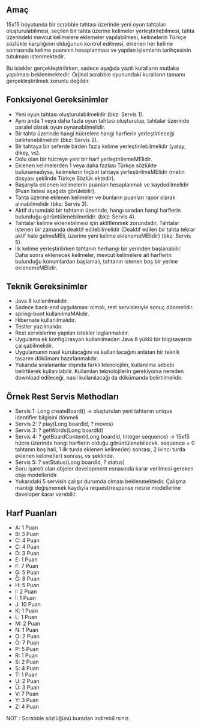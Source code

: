 ## Amaç

15x15 boyutunda bir scrabble tahtası üzerinde yeni oyun tahtaları oluşturulabilmesi, seçilen bir tahta üzerine kelimeler yerleştirilebilmesi, tahta üzerindeki mevcut kelimelere eklemeler yapılabilmesi, kelimelerin Türkçe sözlükte karşılığının olduğunun kontrol edilmesi, eklenen her kelime sonrasında kelime puanının hesaplanması ve yapılan işlemlerin tarihçesinin tutulması istenmektedir.

Bu istekler gerçekleştirilirken, sadece aşağıda yazılı kuralların mutlaka yapılması beklenmektedir. Orjinal scrabble oyunundaki kuralların tamamı gerçekleştirilmek zorunlu değildir.

##  Fonksiyonel Gereksinimler

* Yeni oyun tahtası oluşturulabilmelidir (bkz: Servis 1).
* Aynı anda 1 veya daha fazla oyun tahtası oluşturulup, tahtalar üzerinde paralel olarak oyun oynanabilmelidir.
* Bir tahta üzerinde hangi hücrelere hangi harflerin yerleştirileceği belirlenebilmelidir (bkz: Servis 2).
* Bir tahtaya bir seferde birden fazla kelime yerleştirilebilmelidir (yatay, dikey, vs).
* Dolu olan bir hücreye yeni bir harf yerleştirilemeMElidir.
* Eklenen kelimelerden 1 veya daha fazlası Türkçe sözlükte bulunamadıysa, kelimelerin hiçbiri tahtaya yerleştirilmeMElidir (metin dosyası şeklinde Türkçe Sözlük ektedir).
* Başarıyla eklenen kelimelerin puanları hesaplanmalı ve kaydedilmelidir (Puan listesi aşağıda görülebilir).
* Tahta üzerine eklenen kelimeler ve bunların puanları rapor olarak alınabilmelidir (bkz: Servis 3).
* Aktif durumdaki bir tahtanın üzerinde, hangı sıradan hangi harflerin bulunduğu görüntülenebilmelidir. (bkz: Servis 4).
* Tahtalar kelime eklenebilmesi için aktiflenmek zorundadır. Tahtalar istenen bir zamanda deaktif edilebilmelidir (Deaktif edilen bir tahta tekrar aktif hale gelmeMEli, üzerine yeni kelime eklenemeMElidir) (bkz: Servis 5). 
* İlk kelime yerleştirilirken tahtanın herhangi bir yerinden başlanabilir. Daha sonra eklenecek kelimeler, mevcut kelimelere ait harflerin bulunduğu konumlardan başlamalı, tahtanın istenen boş bir yerine eklenemeMElidir.

## Teknik Gereksinimler

* Java 8 kullanılmalıdır.
* Sadece back-end uygulaması olmalı, rest servisleriyle sonuç dönmelidir.
* spring-boot kullanılmaMAlıdır.
* Hibernate kullanılmalıdır.
* Testler yazılmalıdır.
* Rest servislerine yapılan istekler loglanmalıdır.
* Uygulama ek konfigürasyon kullanılmadan Java 8 yüklü bir bilgisayarda çalışabilmelidir.
* Uygulamanın nasıl kurulacağını ve kullanılacağını anlatan bir teknik tasarım dökümanı hazırlanmalıdır.
* Yukarıda sıralananlar dışında farklı teknolojiler, kullanılma sebebi belirtilerek kullanılabilir. Kullanılan teknolojilerin gerekiyorsa nereden download edileceği, nasıl kullanılacağı da dökümanda belirtilmelidir.

## Örnek Rest Servis Methodları

* Servis 1: Long createBoard() -> oluşturulan yeni tahtanın unique identifier bilgisini dönmeli
* Servis 2: ? play(Long boardId, ? moves)
* Servis 3: ? getWords(Long boardId)
* Servis 4: ? getBoardContent(Long boardId, Integer sequence) -> 15x15 hücre üzerinde hangi harflerin olduğu görüntülenebilecek. sequence = 0 tahtanın boş hali, 1 ilk turda eklenen kelime(ler) sonrası, 2 ikinci turda eklenen kelime(ler) sonrası, vs şeklinde.
* Servis 5: ? setStatus(Long boardId, ? status)
* Soru işareti olan objeler development esnasında karar verilmesi gereken obje modelleridir.
* Yukarıdaki 5 servisin çalışır durumda olması beklenmektedir. Çalışma mantığı değişmemek kaydıyla request/response nesne modellerine developer karar verebilir.

## Harf Puanları

* A: 1 Puan
* B: 3 Puan
* C: 4 Puan
* Ç: 4 Puan
* D: 3 Puan
* E: 1 Puan
* F: 7 Puan
* G: 5 Puan
* Ğ: 8 Puan
* H: 5 Puan
* I: 2 Puan
* İ: 1 Puan
* J: 10 Puan
* K: 1 Puan
* L: 1 Puan
* M: 2 Puan
* N: 1 Puan
* O: 2 Puan
* Ö: 7 Puan
* P: 5 Puan
* R: 1 Puan
* S: 2 Puan
* Ş: 4 Puan
* T: 1 Puan
* U: 2 Puan
* Ü: 3 Puan
* V: 7 Puan
* Y: 3 Puan
* Z: 4 Puan

NOT : Scrabble sözlüğünü buradan indirebilirsiniz.